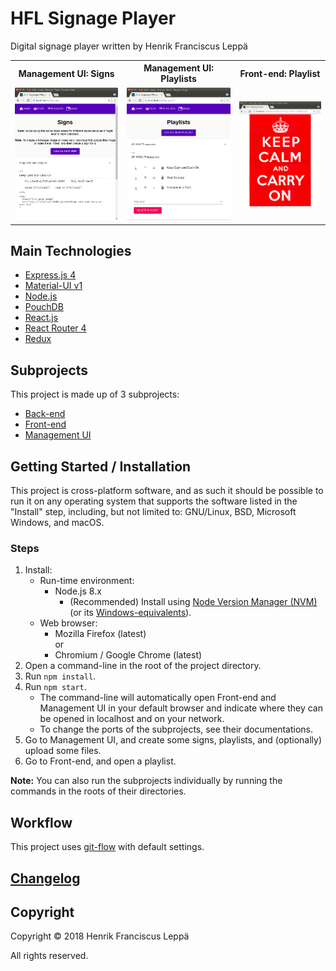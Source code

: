 HFL Signage Player
==================

Digital signage player written by Henrik Franciscus Leppä

<table>
  <tr>
    <th scope="col">Management UI: Signs</th>
    <th scope="col">Management UI: Playlists</th>
    <th scope="col">Front-end: Playlist</th>
  </tr>
  <tr>
    <td>
      <a href="./management-ui/screenshots/signs.png">
        <img
          alt="Screenshot"
          style="max-width: 100%"
          src="./management-ui/screenshots/signs.png"
        >
      </a>
    </td>
    <td>
      <a href="./management-ui/screenshots/playlists.png">
        <img
          alt="Screenshot"
          style="max-width: 100%"
          src="./management-ui/screenshots/playlists.png"
        >
      </a>
    </td>
    <td>
      <a href="./front-end/screenshots/playlist.png">
        <img
          alt="Screenshot"
          style="max-width: 100%"
          src="./front-end/screenshots/playlist.png"
        >
      </a>
    </td>
  </tr>
</table>


Main Technologies
-----------------

- [Express.js 4](https://expressjs.com/)
- [Material-UI v1](https://material-ui-next.com/)
- [Node.js](https://nodejs.org/)
- [PouchDB](https://pouchdb.com/)
- [React.js](https://reactjs.org/)
- [React Router 4](https://github.com/ReactTraining/react-router)
- [Redux](https://redux.js.org/)


Subprojects
-----------

This project is made up of 3 subprojects:
- [Back-end](./back-end/)
- [Front-end](./front-end/)
- [Management UI](./management-ui/)


Getting Started / Installation
------------------------------

This project is cross-platform software, and as such it should be possible to
run it on any operating system that supports the software listed in the
"Install" step, including, but not limited to: GNU/Linux, BSD, Microsoft
Windows, and macOS.

### Steps

1. Install:
   - Run-time environment:
     - Node.js 8.x
       - (Recommended) Install using [Node Version Manager (NVM)] (or its
         [Windows-equivalents]).
   - Web browser:
     - Mozilla Firefox (latest) \
       or
     - Chromium / Google Chrome (latest)
2. Open a command-line in the root of the project directory.
3. Run `npm install`.
4. Run `npm start`.
   - The command-line will automatically open Front-end and Management UI in
     your default browser and indicate where they can be opened in localhost and
     on your network.
   - To change the ports of the subprojects, see their documentations.
5. Go to Management UI, and create some signs, playlists, and (optionally)
   upload some files.
6. Go to Front-end, and open a playlist.

**Note:** You can also run the subprojects individually by running the commands
in the roots of their directories.


Workflow
--------

This project uses [git-flow] with default settings.


[Changelog]
-----------


Copyright
---------

Copyright © 2018 Henrik Franciscus Leppä

All rights reserved.


[Node Version Manager (NVM)]: https://github.com/creationix/nvm
[Windows-equivalents]: https://github.com/creationix/nvm#important-notes
[git-flow]: https://github.com/nvie/gitflow
[Changelog]: ./CHANGELOG.md
